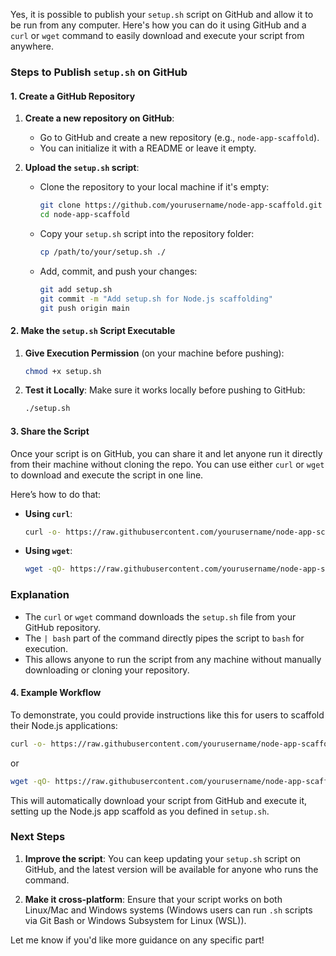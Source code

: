 Yes, it is possible to publish your `setup.sh` script on GitHub and allow it to be run from any computer. Here's how you can do it using GitHub and a `curl` or `wget` command to easily download and execute your script from anywhere.

### Steps to Publish `setup.sh` on GitHub

#### 1. Create a GitHub Repository

1. **Create a new repository on GitHub**:
   - Go to GitHub and create a new repository (e.g., `node-app-scaffold`).
   - You can initialize it with a README or leave it empty.

2. **Upload the `setup.sh` script**:
   - Clone the repository to your local machine if it's empty:
     ```bash
     git clone https://github.com/yourusername/node-app-scaffold.git
     cd node-app-scaffold
     ```
   - Copy your `setup.sh` script into the repository folder:
     ```bash
     cp /path/to/your/setup.sh ./
     ```
   - Add, commit, and push your changes:
     ```bash
     git add setup.sh
     git commit -m "Add setup.sh for Node.js scaffolding"
     git push origin main
     ```

#### 2. Make the `setup.sh` Script Executable

1. **Give Execution Permission** (on your machine before pushing):
   ```bash
   chmod +x setup.sh
   ```

2. **Test it Locally**:
   Make sure it works locally before pushing to GitHub:
   ```bash
   ./setup.sh
   ```

#### 3. Share the Script

Once your script is on GitHub, you can share it and let anyone run it directly from their machine without cloning the repo. You can use either `curl` or `wget` to download and execute the script in one line.

Here’s how to do that:

- **Using `curl`**:
  ```bash
  curl -o- https://raw.githubusercontent.com/yourusername/node-app-scaffold/main/setup.sh | bash
  ```

- **Using `wget`**:
  ```bash
  wget -qO- https://raw.githubusercontent.com/yourusername/node-app-scaffold/main/setup.sh | bash
  ```

### Explanation

- The `curl` or `wget` command downloads the `setup.sh` file from your GitHub repository.
- The `| bash` part of the command directly pipes the script to `bash` for execution.
- This allows anyone to run the script from any machine without manually downloading or cloning your repository.

#### 4. Example Workflow

To demonstrate, you could provide instructions like this for users to scaffold their Node.js applications:

```bash
curl -o- https://raw.githubusercontent.com/yourusername/node-app-scaffold/main/setup.sh | bash
```

or

```bash
wget -qO- https://raw.githubusercontent.com/yourusername/node-app-scaffold/main/setup.sh | bash
```

This will automatically download your script from GitHub and execute it, setting up the Node.js app scaffold as you defined in `setup.sh`.

### Next Steps

1. **Improve the script**:
   You can keep updating your `setup.sh` script on GitHub, and the latest version will be available for anyone who runs the command.

2. **Make it cross-platform**:
   Ensure that your script works on both Linux/Mac and Windows systems (Windows users can run `.sh` scripts via Git Bash or Windows Subsystem for Linux (WSL)).

Let me know if you'd like more guidance on any specific part!